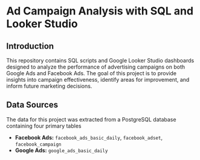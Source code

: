 # Ad Campaign Analysis with SQL and Looker Studio

## Introduction
This repository contains SQL scripts and Google Looker Studio dashboards designed to analyze the performance of advertising campaigns on both Google Ads and Facebook Ads. The goal of this project is to provide insights into campaign effectiveness, identify areas for improvement, and inform future marketing decisions.

## Data Sources
The data for this project was extracted from a PostgreSQL database containing four primary tables
* **Facebook Ads:** `facebook_ads_basic_daily`, `facebook_adset`, `facebook_campaign`
* **Google Ads:** `google_ads_basic_daily`
